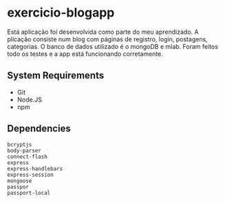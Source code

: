 # exercicio-blogapp
<p>
  Está aplicação foi desenvolvida como parte do meu aprendizado. A plicação consiste num blog com páginas de registro, login, postagens,
  categorias. O banco de dados utilizado é o mongoDB e mlab. Foram feitos todo os testes e a app está funcionando corretamente.
</p>


## System Requirements

- Git 
- Node.JS 
- npm 

## Dependencies
    bcryptjs
    body-parser
    connect-flash
    express
    express-handlebars
    express-session
    mongoose
    passpor
    passport-local
  
